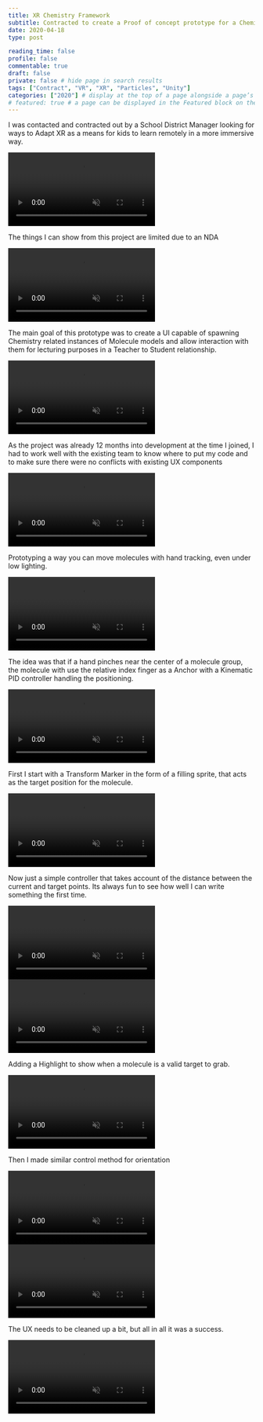 ```yaml
---
title: XR Chemistry Framework
subtitle: Contracted to create a Proof of concept prototype for a Chemistry learning framework for a School District
date: 2020-04-18
type: post

reading_time: false
profile: false
commentable: true
draft: false
private: false # hide page in search results
tags: ["Contract", "VR", "XR", "Particles", "Unity"]
categories: ["2020"] # display at the top of a page alongside a page’s metadata
# featured: true # a page can be displayed in the Featured block on the homepage. This is useful for sticky, announcement blog posts or selected publications etc.
---
```


<p>I was contacted and contracted out by a School District Manager looking for ways to Adapt XR as a means for kids to learn remotely in a more immersive way.</p>

<div class="video_thing">
    <video muted autoplay="" name="media1" loop=""><source src="https://raw.githack.com/Denchyaknow/GitSite_Dencho/Develop/assets/media/projects/XRChemistryFramework/XRLog_2020_400.webm" type="video/mp4"></video>
</div>

<!--more-->

<p>The things I can show from this project are limited due to an NDA</p>

<div class="video_thing">
    <video muted autoplay="" name="media" loop=""><source src="https://raw.githack.com/Denchyaknow/GitSite_Dencho/Develop/assets/media/projects/XRChemistryFramework/XRLog_2020_391.webm" type="video/mp4"></video>
</div>

<p>The main goal of this prototype was to create a UI capable of spawning Chemistry related instances of Molecule models and allow interaction with them for lecturing purposes in a Teacher to Student relationship.</p>

<div class="video_thing">
    <video muted autoplay="" name="media1" loop=""><source src="https://raw.githack.com/Denchyaknow/GitSite_Dencho/Develop/assets/media/projects/XRChemistryFramework/XRLog_2020_394.webm" type="video/mp4"></video>
</div>

<p>As the project was already 12 months into development at the time I joined, I had to work well with the existing team to know where to put my code and to make sure there were no conflicts with existing UX components</p>

<div class="video_thing">
    <video muted autoplay="" name="media" loop=""><source src="https://raw.githack.com/Denchyaknow/GitSite_Dencho/Develop/assets/media/projects/XRChemistryFramework/XRLog_2020_397.webm" type="video/mp4"></video>
</div>

<p>Prototyping a way you can move molecules with hand tracking, even under low lighting.</p>

<div class="video_thing">
    <video muted autoplay="" name="media" loop=""><source src="https://raw.githack.com/Denchyaknow/GitSite_Dencho/Develop/assets/media/projects/XRChemistryFramework/XRLog_2020_559.webm" type="video/mp4"></video>
</div>

<p>The idea was that if a hand pinches near the center of a molecule group, the molecule with use the relative index finger as a Anchor with a Kinematic PID controller handling the positioning.</p>

<div class="video_thing">
    <video muted autoplay="" name="media" loop=""><source src="https://raw.githack.com/Denchyaknow/GitSite_Dencho/Develop/assets/media/projects/XRChemistryFramework/XRLog_2020_563.webm" type="video/mp4"></video>
</div>

<p>First I start with a Transform Marker in the form of a filling sprite, that acts as the target position for the molecule.</p>

<div class="video_thing">
    <video muted autoplay="" name="media" loop=""><source src="https://raw.githack.com/Denchyaknow/GitSite_Dencho/Develop/assets/media/projects/XRChemistryFramework/XRLog_2020_570.webm" type="video/mp4"></video>
</div>

<p>Now just a simple controller that takes account of the distance between the current and target points. Its always fun to see how well I can write something the first time.</p>

<div class="video_thing">
    <video muted autoplay="" name="media" loop=""><source src="https://raw.githack.com/Denchyaknow/GitSite_Dencho/Develop/assets/media/projects/XRChemistryFramework/XRLog_2020_573.webm" type="video/mp4"></video>
</div>

<div class="video_thing">
    <video muted autoplay="" name="media" loop=""><source src="https://raw.githack.com/Denchyaknow/GitSite_Dencho/Develop/assets/media/projects/XRChemistryFramework/XRLog_2020_576.webm" type="video/mp4"></video>
</div>

<p>Adding a Highlight to show when a molecule is a valid target to grab.</p>

<div class="video_thing">
    <video muted autoplay="" name="media" loop=""><source src="https://raw.githack.com/Denchyaknow/GitSite_Dencho/Develop/assets/media/projects/XRChemistryFramework/XRLog_2020_596.webm" type="video/mp4"></video>
</div>

<p>Then I made similar control method for orientation</p>

<div class="video_thing">
    <video muted autoplay="" name="media" loop=""><source src="https://raw.githack.com/Denchyaknow/GitSite_Dencho/Develop/assets/media/projects/XRChemistryFramework/XRLog_2020_599.webm" type="video/mp4"></video>
</div>

<div class="video_thing">
    <video muted autoplay="" name="media" loop=""><source src="https://raw.githack.com/Denchyaknow/GitSite_Dencho/Develop/assets/media/projects/XRChemistryFramework/XRLog_2020_602.webm" type="video/mp4"></video>
</div>

<p>The UX needs to be cleaned up a bit, but all in all it was a success.</p>

<div class="video_thing">
    <video muted autoplay="" name="media" loop=""><source src="https://raw.githack.com/Denchyaknow/GitSite_Dencho/Develop/assets/media/projects/XRChemistryFramework/XRLog_2020_605.webm" type="video/mp4"></video>
</div>